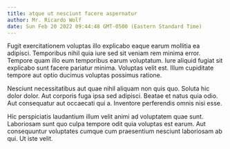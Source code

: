 ```yaml
---
title: atque ut nesciunt facere aspernatur
author: Mr. Ricardo Wolf
date: Sun Feb 20 2022 09:44:48 GMT-0500 (Eastern Standard Time)
---
```

Fugit exercitationem voluptas illo explicabo eaque earum mollitia ea adipisci. Temporibus nihil quia iure sed sit veniam rem minima error. Tempore quam illo eum temporibus earum voluptatum. Iure aliquid fugiat sit explicabo sunt facere pariatur minima. Voluptas velit est. Illum cupiditate tempore aut optio ducimus voluptas possimus ratione.

 Nesciunt necessitatibus aut quae nihil aliquam non quis quo. Soluta hic dolor dolor. Aut corporis fuga ipsa sed adipisci. Beatae et natus quia odio. Aut consequatur aut occaecati qui a. Inventore perferendis omnis nisi esse.

 Hic perspiciatis laudantium illum velit animi ad voluptatem quae sunt. Laboriosam sunt quo culpa tempore odit quia voluptas est earum. Aut consequuntur voluptates cumque cum praesentium nesciunt laboriosam ab qui. Ut iste velit.